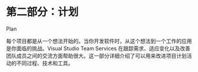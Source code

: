 # 第二部分：计划

Plan

每个项目都是从一个想法开始的。当你开发软件时，从这个想法到一个工作的应用是你面临的挑战。Visual Studio Team Services 在跟踪需求、适应变化以及改善团队成员之间的交流方面帮助很大。这一部分详细介绍了可以用来改进项目计划活动的不同过程、技术和工具。